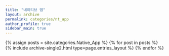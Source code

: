 ```yaml
---
title: "네이티브 앱"
layout: archive
permalink: categories/nt_app
author_profile: true
sidebar_main: true
---
```


{% assign posts = site.categories.Native_App %}
{% for post in posts %} {% include archive-single2.html type=page.entries_layout %} {% endfor %}
